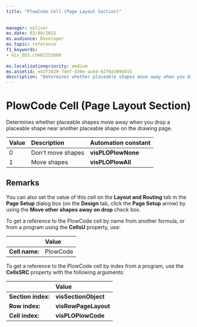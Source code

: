 ```yaml
---
title: "PlowCode Cell (Page Layout Section)"
 
 
manager: soliver
ms.date: 03/09/2015
ms.audience: Developer
ms.topic: reference
f1_keywords:
- Vis_DSS.chm82251660
 
ms.localizationpriority: medium
ms.assetid: e43f3d29-7def-d36e-ac64-62f0a389d415
description: "Determines whether placeable shapes move away when you drop a placeable shape near another placeable shape on the drawing page."
---
```


# PlowCode Cell (Page Layout Section)

Determines whether placeable shapes move away when you drop a placeable shape near another placeable shape on the drawing page.
  
|**Value**|**Description**|**Automation constant**|
|:-----|:-----|:-----|
|0  <br/> |Don't move shapes  <br/> |**visPLOPlowNone** <br/> |
|1  <br/> |Move shapes  <br/> |**visPLOPlowAll** <br/> |
   
## Remarks

You can also set the value of this cell on the **Layout and Routing** tab in the **Page Setup** dialog box (on the **Design** tab, click the **Page Setup** arrow) by using the **Move other shapes away on drop** check box. 
  
To get a reference to the PlowCode cell by name from another formula, or from a program using the **CellsU** property, use: 
  
||Value |
|:-----|:-----|
|**Cell name:**  <br/> |PlowCode  <br/> |
   
To get a reference to the PlowCode cell by index from a program, use the **CellsSRC** property with the following arguments: 
  
||Value |
|:-----|:-----|
|**Section index:**  <br/> |**visSectionObject** <br/> |
|**Row index:**  <br/> |**visRowPageLayout** <br/> |
|**Cell index:**  <br/> |**visPLOPlowCode** <br/> |
   


